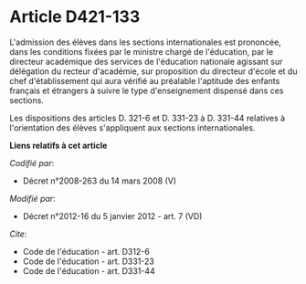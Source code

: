 # Article D421-133

L'admission des élèves dans les sections internationales est prononcée, dans les conditions fixées par le ministre chargé de
l'éducation, par               le directeur académique des services de l'éducation nationale agissant sur délégation du
recteur d'académie, sur proposition du directeur d'école et du chef d'établissement qui aura vérifié au préalable l'aptitude
des enfants français et étrangers à suivre le type d'enseignement dispensé dans ces sections. 

Les dispositions des articles D. 321-6 et D. 331-23 à D. 331-44 relatives à l'orientation des élèves s'appliquent aux
sections internationales.

**Liens relatifs à cet article**

_Codifié par_:

  - Décret n°2008-263 du 14 mars 2008 (V)

_Modifié par_:

  - Décret n°2012-16 du 5 janvier 2012 - art. 7 (VD)

_Cite_:

  - Code de l'éducation - art. D312-6
  - Code de l'éducation - art. D331-23
  - Code de l'éducation - art. D331-44
